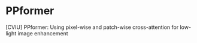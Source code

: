 # PPformer
[CVIU] PPformer: Using pixel-wise and patch-wise cross-attention for low-light image enhancement
